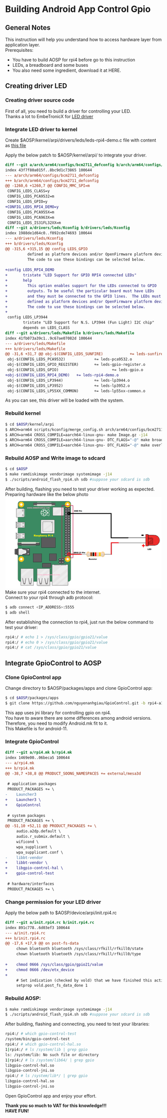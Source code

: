 # Building Android App Control Gpio
## General Notes
This instruction will help you understand how to access hardware layer from application layer.<br>
Prerequisites:<br>
- You have to build AOSP for rpi4 before go to this instruction
- LEDs, a breadboard and some buses
- You also need some ingredient, download it at HERE.

## Creating driver LED
### Creating driver source code
First of all, you need to build a driver for controlling your LED.<br>
Thanks a lot to EmbeTronicX for [LED driver](https://embetronicx.com/tutorials/linux/device-drivers/gpio-driver-basic-using-raspberry-pi/)

### Integrate LED driver to kernel
Create $AOSP/kernel/arpi/drivers/leds/leds-rpi4-demo.c file with content as [this file](https://github.com/Embetronicx/Tutorials/blob/master/Linux/Device_Driver/GPIO-in-Linux-Device-Driver/driver.c)

Apply the below patch to $AOSP/kernel/arpi/ to integrate your driver.
```patch
diff --git a/arch/arm64/configs/bcm2711_defconfig b/arch/arm64/configs/bcm2711_defconfig
index 43f7f80a015f..8bc9d1c73865 100644
--- a/arch/arm64/configs/bcm2711_defconfig
+++ b/arch/arm64/configs/bcm2711_defconfig
@@ -1260,6 +1260,7 @@ CONFIG_MMC_SPI=m
 CONFIG_LEDS_CLASS=y
 CONFIG_LEDS_PCA9532=m
 CONFIG_LEDS_GPIO=y
+CONFIG_LEDS_RPI4_DEMO=y
 CONFIG_LEDS_PCA955X=m
 CONFIG_LEDS_PCA963X=m
 CONFIG_LEDS_IS31FL32XX=m
diff --git a/drivers/leds/Kconfig b/drivers/leds/Kconfig
index 1988de1d64c0..f092cde74693 100644
--- a/drivers/leds/Kconfig
+++ b/drivers/leds/Kconfig
@@ -315,6 +315,15 @@ config LEDS_GPIO
          defined as platform devices and/or OpenFirmware platform devices.
          The code to use these bindings can be selected below.
 
+config LEDS_RPI4_DEMO
+       tristate "LED Support for GPIO RPI4 connected LEDs"
+       help
+         This option enables support for the LEDs connected to GPIO
+         outputs. To be useful the particular board must have LEDs
+         and they must be connected to the GPIO lines.  The LEDs must be
+         defined as platform devices and/or OpenFirmware platform devices.
+         The code to use these bindings can be selected below.
+
 config LEDS_LP3944
        tristate "LED Support for N.S. LP3944 (Fun Light) I2C chip"
        depends on LEDS_CLASS
diff --git a/drivers/leds/Makefile b/drivers/leds/Makefile
index 41fb073a39c1..9c67ae07082d 100644
--- a/drivers/leds/Makefile
+++ b/drivers/leds/Makefile
@@ -31,6 +31,7 @@ obj-$(CONFIG_LEDS_SUNFIRE)            += leds-sunfire.o
 obj-$(CONFIG_LEDS_PCA9532)             += leds-pca9532.o
 obj-$(CONFIG_LEDS_GPIO_REGISTER)       += leds-gpio-register.o
 obj-$(CONFIG_LEDS_GPIO)                        += leds-gpio.o
+obj-$(CONFIG_LEDS_RPI4_DEMO)   += leds-rpi4-demo.o
 obj-$(CONFIG_LEDS_LP3944)              += leds-lp3944.o
 obj-$(CONFIG_LEDS_LP3952)              += leds-lp3952.o
 obj-$(CONFIG_LEDS_LP55XX_COMMON)       += leds-lp55xx-common.o
```
As you can see, this driver will be loaded with the system.

### Rebuild kernel
```bash
$ cd $AOSP/kernel/arpi
$ ARCH=arm64 scripts/kconfig/merge_config.sh arch/arm64/configs/bcm2711_defconfig kernel/configs/android-base.config kernel/configs/android-recommended.config
$ ARCH=arm64 CROSS_COMPILE=aarch64-linux-gnu- make Image.gz -j14
$ ARCH=arm64 CROSS_COMPILE=aarch64-linux-gnu- DTC_FLAGS="-@" make broadcom/bcm2711-rpi-4-b.dtb
$ ARCH=arm64 CROSS_COMPILE=aarch64-linux-gnu- DTC_FLAGS="-@" make overlays/vc4-kms-v3d-pi4.dtbo
```

### Rebuild AOSP and Write image to sdcard
```bash
$ cd $AOSP
$ make ramdiskimage vendorimage systemimage -j14
$ ./scripts/android_flash_rpi4.sh sdb #suppose your sdcard is sdb
```

After building, flashing you need to test your driver working as expected.<br>
Preparing hardware like the below photo ![GPIO-connection](GPIO-connection-Diagram.png)<br>
Make sure your rpi4 connected to the internet.<br>
Connect to your rpi4 through adb protocol:
```bash
$ adb connect <IP_ADDRESS>:5555
$ adb shell
```
After establishing the connection to rpi4, just run the below command to test your driver:
```bash
rpi4:/ # echo 1 > /sys/class/gpio/gpio21/value
rpi4:/ # echo 0 > /sys/class/gpio/gpio21/value
rpi4:/ # cat /sys/class/gpio/gpio21/value
```

## Integrate GpioControl to AOSP
### Clone GpioControl app
Change directory to $AOSP/packages/apps and clone GpioControl app:
```bash
$ cd $AOSP/packages/apps
$ git clone https://github.com/nguyenanhgiau/GpioControl.git -b rpi4-a11-telephony GpioControl
```

This app uses jni library for controlling gpio on rpi4.<br>
You have to aware there are some differences among android versions.<br>
Therefore, you need to modify Android.mk fit to it.<br>
This Makefile is for android-11.

### Integrate GpioControl
```patch
diff --git a/rpi4.mk b/rpi4.mk
index 1469e00..06beca5 100644
--- a/rpi4.mk
+++ b/rpi4.mk
@@ -38,7 +38,8 @@ PRODUCT_SOONG_NAMESPACES += external/mesa3d
 
 # application packages
 PRODUCT_PACKAGES += \
-    Launcher3
+    Launcher3 \
+    GpioControl
 
 # system packages
 PRODUCT_PACKAGES += \
@@ -51,10 +52,11 @@ PRODUCT_PACKAGES += \
     audio.a2dp.default \
     audio.r_submix.default \
     wificond \
     wpa_supplicant \
     wpa_supplicant.conf \
-    libbt-vendor
+    libbt-vendor \
+    libgpio-control-hal \
+    gpio-control-test
 
 # hardware/interfaces
 PRODUCT_PACKAGES += \
```

### Change permission for your LED driver
Apply the below path to $AOSP/device/arpi/init.rpi4.rc
```patch
diff --git a/init.rpi4.rc b/init.rpi4.rc
index 891c778..6d03ef3 100644
--- a/init.rpi4.rc
+++ b/init.rpi4.rc
@@ -17,6 +17,9 @@ on post-fs-data
     chown bluetooth bluetooth /sys/class/rfkill/rfkill0/state
     chown bluetooth bluetooth /sys/class/rfkill/rfkill0/type
 
+    chmod 0666 /sys/class/gpio/gpio21/value
+    chmod 0666 /dev/etx_device
+
     # Set indication (checked by vold) that we have finished this action
     setprop vold.post_fs_data_done 1
```

### Rebuild AOSP:
```bash
$ make ramdiskimage vendorimage systemimage -j14
$ ./scripts/android_flash_rpi4.sh sdb #suppose your sdcard is sdb
```

After building, flashing and connecting, you need to test your libraries:
```bash
rpi4:/ # which gpio-control-test
/system/bin/gpio-control-test
rpi4:/ # which gpio-control-hal.so
1|rpi4:/ # ls /system/lib | grep gpio
ls: /system/lib: No such file or directory
1|rpi4:/ # ls /system/lib64/ | grep gpio                                                                                                         
libgpio-control-hal.so
libgpio-control-jni.so
rpi4:/ # ls /system/lib*/ | grep gpio                                                                                                            
libgpio-control-hal.so
libgpio-control-jni.so
```

Open GpioControl app and enjoy your effort.

**Thank you so much to VAT for this knowledge!!!**<br>
**HAVE FUN!**
